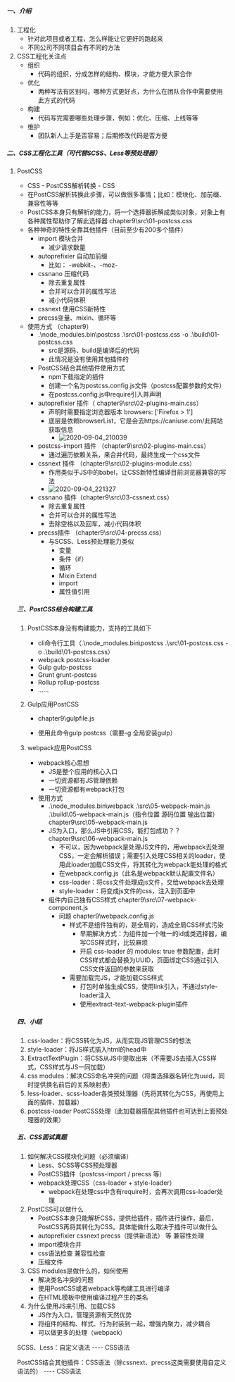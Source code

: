 ##### 一、介绍

1. 工程化
   - 针对此项目或者工程，怎么样能让它更好的跑起来
   - 不同公司不同项目会有不同的方法
2. CSS工程化关注点
   - 组织
     - 代码的组织，分成怎样的结构、模块，才能方便大家合作
   - 优化
     - 两种写法有区别吗，哪种方式更好点，为什么在团队合作中需要使用此方式的代码
   - 构建
     - 代码写完需要哪些处理步骤，例如：优化、压缩、上线等等
   - 维护
     - 团队新人上手是否容易；后期修改代码是否方便

##### 二、CSS工程化工具（可代替SCSS、Less等预处理器）

1. PostCSS

   - CSS - PostCSS解析转换 - CSS
   - 在PostCSS解析转换此步骤，可以做很多事情；比如：模块化、加前缀、兼容性等等
   - PostCSS本身只有解析的能力，将一个选择器拆解成类似对象，对象上有各种属性帮助你了解此选择器   chapter9\src\01-postcss.css
   - 各种神奇的特性全靠其他插件（目前至少有200多个插件）
     - import 模块合并
       - 减少请求数量
     - autoprefixier 自动加前缀
       - 比如： -webkit-、-moz-
     - cssnano 压缩代码
       - 除去重复属性
       - 合并可以合并的属性写法
       - 减小代码体积
     - cssnext 使用CSS新特性
     - precss变量、mixin、循环等
   - 使用方式 （chapter9）
     - .\node_modules\.bin\postcss .\src\01-postcss.css -o .\build\01-postcss.css
       - src是源码、build是编译后的代码
       - 此情况是没有使用其他插件的
     - PostCSS结合其他插件使用方式
       - npm下载指定的插件
       - 创建一个名为postcss.config.js文件（postcss配置参数的文件）
       - 在postcss.config.js中require引入并声明
     - autoprefixier 插件（ chapter9\src\02-plugins-main.css）
       - 声明时需要指定浏览器版本  browsers: ['Firefox > 1']
       - 底层是依赖browserList，它是会去https://caniuse.com/此网站获取信息
         - ![2020-09-04_210039](D:\coding\cssBreak\md\mdPic\第九章\2020-09-04_210039.png)
     - postcss-import 插件 （chapter9\src\02-plugins-main.css）
       - 通过遍历依赖关系，来合并代码，最终生成一个css文件
     - cssnext 插件 （chapter9\src\02-plugins-module.css）
       - 作用类似于JS中的babel，让CSS新特性编译目前浏览器兼容的写法
       - ![2020-09-04_221327](D:\coding\cssBreak\md\mdPic\第九章\2020-09-04_221327.png)
     - cssnano 插件（chapter9\src\03-cssnext.css）
       - 除去重复属性
       - 合并可以合并的属性写法
       - 去除空格以及回车，减小代码体积
     - precss插件 （chapter9\src\04-precss.css）
       - 与SCSS、Less预处理能力类似
         - 变量
         - 条件（if）
         - 循环
         - Mixin  Extend
         - import
         - 属性值引用

   

   ##### 三、PostCSS结合构建工具

   1. PostCSS本身没有构建能力，支持的工具如下

      - cli命令行工具（.\node_modules\.bin\postcss .\src\01-postcss.css -o .\build\01-postcss.css）
      - webpack  postcss-loader
      - Gulp  gulp-postcss
      - Grunt  grunt-postcss
      - Rollup  rollup-postcss
      - ......
   2. Gulp应用PostCSS

      - chapter9\gulpfile.js

      - 使用此命令gulp postcss（需要-g 全局安装gulp）

   3. webpack应用PostCSS

      - webpack核心思想
        - JS是整个应用的核心入口
        - 一切资源都有JS管理依赖
        - 一切资源都有webpack打包
      - 使用方式
        - .\node_modules\.bin\webpack  .\src\05-webpack-main.js   .\build\05-webpack-main.js（指令位置  源码位置  输出位置）  chapter9\src\05-webpack-main.js
        - JS为入口，那么JS中引用CSS，能打包成功？？  chapter9\src\06-webpack-main.js
          - 不可以，因为webpack是处理JS文件的，用webpack去处理CSS，一定会解析错误；需要引入处理CSS相关的loader，使用此loader加载CSS文件，将其转化为webpack能处理的格式
          - 在webpack.config.js（此名是webpack默认配置文件名）
          - css-loader：将css文件处理成js文件，交给webpack去处理
          - style-loader：将变成js文件的css，注入到页面中
        - 组件内自己独有CSS样式  chapter9\src\07-webpack-component.js
          - 问题  chapter9\webpack.config.js
            - 样式不是组件独有的，是全局的，造成全局CSS样式污染
              - 早期解决方式：为组件加一个唯一的id或类选择器，编写CSS样式时，比较麻烦
              - 开启 css-loader 的 modules: true 参数配置，此时CSS样式都会替换为UUID，页面绑定CSS通过引入CSS文件返回的参数来获取
            - 需要加载完JS，才能加载CSS样式 
              - 打包时单独生成CSS，使用link引入，不通过style-loader注入
              - 使用extract-text-webpack-plugin插件

   

   ##### 四、小结

   1. css-loader：将CSS转化为JS，从而实现JS管理CSS的想法
   2. style-loader：将JS样式插入html的head中
   3. ExtractTextPlugin：将CSS从JS中提取出来（不需要JS去插入CSS样式，CSS样式与JS一同加载）
   4. css modules：解决CSS命名冲突的问题（将类选择器名转化为uuid，同时提供换名前后的关系映射表）
   5. less-loader、scss-loader各类预处理器（先将其转化为CSS，再使用上面的插件、加载器）
   6. postcss-loader  PostCSS处理（此加载器搭配其他插件也可达到上面预处理器的效果）

   

   ##### 五、CSS面试真题

   1. 如何解决CSS模块化问题（必须编译）
      - Less、SCSS等CSS预处理器
      - PostCSS插件（postcss-import / precss 等）
      - webpack处理CSS（css-loader + style-loader）
        - webpack在处理css中含有require时，会再次调用css-loader处理
   2. PostCSS可以做什么
      - PostCSS本身只能解析CSS，提供给插件，插件进行操作，最后，PostCSS再将其转化为CSS。具体能做什么取决于插件可以做什么
      - autoprefixier  cssnext  precss（提供新语法） 等  兼容性处理
      - import模块合并
      - css语法检查  兼容性检查
      - 压缩文件
   3. CSS modules是做什么的，如何使用
      - 解决类名冲突的问题
      - 使用PostCSS或者webpack等构建工具进行编译
      - 在HTML模板中使用编译过程产生的类名
   4. 为什么使用JS来引用、加载CSS
      - JS作为入口，管理资源有天然优势
      - 将组件的结构、样式、行为封装到一起，增强内聚力，减少耦合
      - 可以做更多的处理（webpack）

   

   SCSS、Less：自定义语法   ----  CSS语法

   PostCSS结合其他插件：CSS语法（除cssnext、precss这类需要使用自定义语法的）  ----    CSS语法

   









